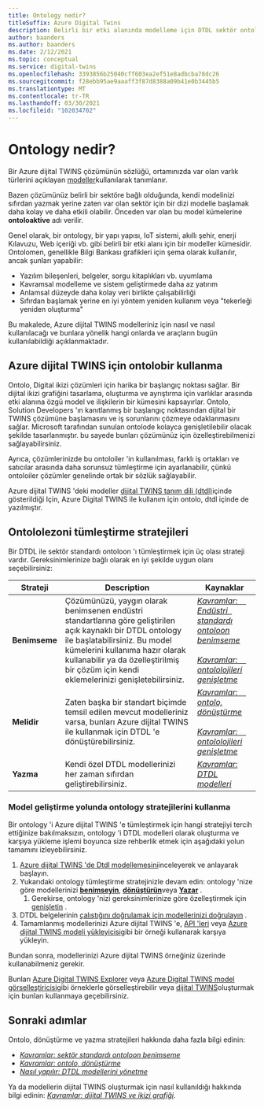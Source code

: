 ```yaml
---
title: Ontology nedir?
titleSuffix: Azure Digital Twins
description: Belirli bir etki alanında modelleme için DTDL sektör ontolobahi hakkında bilgi edinin
author: baanders
ms.author: baanders
ms.date: 2/12/2021
ms.topic: conceptual
ms.service: digital-twins
ms.openlocfilehash: 3393856b25040cff603ea2ef51e8adbcba78dc26
ms.sourcegitcommit: f28ebb95ae9aaaff3f87d8388a09b41e0b3445b5
ms.translationtype: MT
ms.contentlocale: tr-TR
ms.lasthandoff: 03/30/2021
ms.locfileid: "102034702"
---
```

# <a name="what-is-an-ontology"></a>Ontology nedir? 

Bir Azure dijital TWINS çözümünün sözlüğü, ortamınızda var olan varlık türlerini açıklayan [modeller](concepts-models.md)kullanılarak tanımlanır.

Bazen çözümünüz belirli bir sektöre bağlı olduğunda, kendi modelinizi sıfırdan yazmak yerine zaten var olan sektör için bir dizi modelle başlamak daha kolay ve daha etkili olabilir. Önceden var olan bu model kümelerine **ontoloaktive** adı verilir. 

Genel olarak, bir ontology, bir yapı yapısı, IoT sistemi, akıllı şehir, enerji Kılavuzu, Web içeriği vb. gibi belirli bir etki alanı için bir modeller kümesidir. Ontolomen, genellikle Bilgi Bankası grafikleri için şema olarak kullanılır, ancak şunları yapabilir:
* Yazılım bileşenleri, belgeler, sorgu kitaplıkları vb. uyumlama
* Kavramsal modelleme ve sistem geliştirmede daha az yatırım
* Anlamsal düzeyde daha kolay veri birlikte çalışabilirliği
* Sıfırdan başlamak yerine en iyi yöntem yeniden kullanım veya "tekerleği yeniden oluşturma"

Bu makalede, Azure dijital TWINS modelleriniz için nasıl ve nasıl kullanılacağı ve bunlara yönelik hangi onlarda ve araçların bugün kullanılabildiği açıklanmaktadır.

## <a name="using-ontologies-for-azure-digital-twins"></a>Azure dijital TWINS için ontolobir kullanma

Ontolo, Digital ikizi çözümleri için harika bir başlangıç noktası sağlar. Bir dijital ikizi grafiğini tasarlama, oluşturma ve ayrıştırma için varlıklar arasında etki alanına özgü model ve ilişkilerin bir kümesini kapsayırlar. Ontolo, Solution Developers 'ın kanıtlanmış bir başlangıç noktasından dijital bir TWINS çözümüne başlamasını ve iş sorunlarını çözmeye odaklanmasını sağlar. Microsoft tarafından sunulan ontolode kolayca genişletilebilir olacak şekilde tasarlanmıştır. bu sayede bunları çözümünüz için özelleştirebilmenizi sağlayabilirsiniz. 

Ayrıca, çözümlerinizde bu ontoloiler 'in kullanılması, farklı iş ortakları ve satıcılar arasında daha sorunsuz tümleştirme için ayarlanabilir, çünkü ontoloiler çözümler genelinde ortak bir sözlük sağlayabilir.

Azure dijital TWINS 'deki modeller [dijital TWINS tanım dili (dtdl)](https://github.com/Azure/opendigitaltwins-dtdl/blob/master/DTDL/v2/dtdlv2.md)içinde gösterildiği Için, Azure Digital TWINS ile kullanım için ontolo, dtdl içinde de yazılmıştır. 

## <a name="strategies-for-integrating-ontologies"></a>Ontololezoni tümleştirme stratejileri

Bir DTDL ile sektör standardı ontoloon 'ı tümleştirmek için üç olası strateji vardır. Gereksinimlerinize bağlı olarak en iyi şekilde uygun olanı seçebilirsiniz:

| Strateji | Description | Kaynaklar |
| --- | --- | --- |
| **Benimseme** | Çözümünüzü, yaygın olarak benimsenen endüstri standartlarına göre geliştirilen açık kaynaklı bir DTDL ontology ile başlatabilirsiniz. Bu model kümelerini kullanıma hazır olarak kullanabilir ya da özelleştirilmiş bir çözüm için kendi eklemelerinizi genişletebilirsiniz. | [*Kavramlar: &nbsp; &nbsp; Endüstri &nbsp; standardı ontoloon benimseme*](concepts-ontologies-adopt.md)<br><br>[*Kavramlar: &nbsp; &nbsp; ontololojileri genişletme*](concepts-ontologies-extend.md) |
| **Melidir** | Zaten başka bir standart biçimde temsil edilen mevcut modelleriniz varsa, bunları Azure dijital TWINS ile kullanmak için DTDL 'e dönüştürebilirsiniz. | [*Kavramlar: &nbsp; &nbsp; ontolo, dönüştürme*](concepts-ontologies-convert.md)<br><br>[*Kavramlar: &nbsp; &nbsp; ontololojileri genişletme*](concepts-ontologies-extend.md) |
| **Yazma** | Kendi özel DTDL modellerinizi her zaman sıfırdan geliştirebilirsiniz. | [*Kavramlar: DTDL modelleri*](concepts-models.md) |

### <a name="using-ontology-strategies-in-a-model-development-path"></a>Model geliştirme yolunda ontology stratejilerini kullanma

Bir ontology 'i Azure dijital TWINS 'e tümleştirmek için hangi stratejiyi tercih ettiğinize bakılmaksızın, ontology 'i DTDL modelleri olarak oluşturma ve karşıya yükleme işlemi boyunca size rehberlik etmek için aşağıdaki yolun tamamını izleyebilirsiniz.

1. [Azure dijital TWINS 'de Dtdl modellemesini](concepts-models.md)inceleyerek ve anlayarak başlayın.
1. Yukarıdaki ontology tümleştirme stratejinizle devam edin: ontology 'nize göre modellerinizi [**benimseyin**](concepts-ontologies-adopt.md), [**dönüştürün**](concepts-ontologies-convert.md)veya [**Yazar**](concepts-models.md) .
    1. Gerekirse, ontology 'nizi gereksinimlerinize göre özelleştirmek için [genişletin](concepts-ontologies-extend.md) .
1. DTDL belgelerinin [çalıştığını doğrulamak için modellerinizi doğrulayın](how-to-parse-models.md) .
1. Tamamlanmış modellerinizi Azure dijital TWINS 'e, [API 'leri](how-to-manage-model.md#upload-models) veya [Azure dijital TWINS modeli yükleyicisi](https://github.com/Azure/opendigitaltwins-building-tools/tree/master/ModelUploader)gibi bir örneği kullanarak karşıya yükleyin.

Bundan sonra, modellerinizi Azure dijital TWINS örneğiniz üzerinde kullanabilmeniz gerekir. 

Bunları [Azure Digital TWINS Explorer](/samples/azure-samples/digital-twins-explorer/digital-twins-explorer/) veya [Azure Digital TWINS model görselleştiricisi](https://github.com/Azure/opendigitaltwins-building-tools/tree/master/AdtModelVisualizer)gibi örneklerle görselleştirebilir veya [dijital TWINS](concepts-twins-graph.md)oluşturmak için bunları kullanmaya geçebilirsiniz.

## <a name="next-steps"></a>Sonraki adımlar

Ontolo, dönüştürme ve yazma stratejileri hakkında daha fazla bilgi edinin:
* [*Kavramlar: sektör standardı ontoloon benimseme*](concepts-ontologies-adopt.md)
* [*Kavramlar: ontolo, dönüştürme*](concepts-ontologies-convert.md)
* [*Nasıl yapılır: DTDL modellerini yönetme*](how-to-manage-model.md)

Ya da modellerin dijital TWINS oluşturmak için nasıl kullanıldığı hakkında bilgi edinin: [*Kavramlar: dijital TWINS ve ikizi grafiği*](concepts-twins-graph.md).